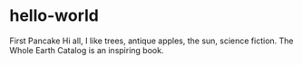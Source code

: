 # hello-world
First Pancake
Hi all, I like trees, antique apples, the sun, science fiction.  The Whole Earth Catalog is an inspiring book.
